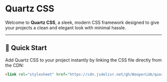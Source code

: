 # Quartz CSS

Welcome to **Quartz CSS**, a sleek, modern CSS framework designed to give your projects a clean and elegant look with minimal hassle.

---

## 🚀 Quick Start

Add Quartz CSS to your project instantly by linking the CSS file directly from the CDN:

```html
<link rel="stylesheet" href="https://cdn.jsdelivr.net/gh/WooperLUA/quartz_css@master/quartz.css" />
